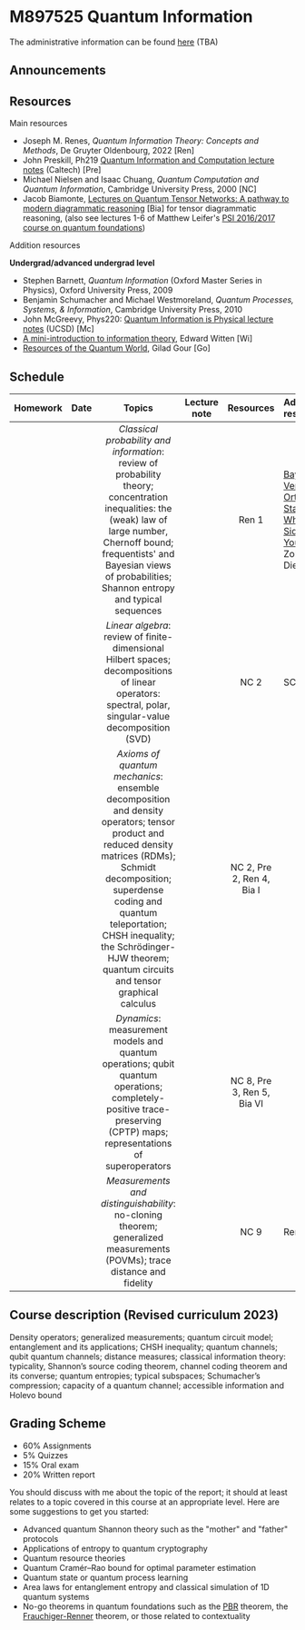 # M897525 Quantum Information

The administrative information can be found [here]() (TBA)

## Announcements

## Resources

Main resources

- Joseph M. Renes, *Quantum Information Theory: Concepts and Methods*, De Gruyter Oldenbourg, 2022  [Ren]
- John Preskill, Ph219 [Quantum Information and Computation lecture notes](http://theory.caltech.edu/~preskill/ph229/) (Caltech) [Pre]
- Michael Nielsen and Isaac Chuang, *Quantum Computation and Quantum Information*, Cambridge University Press, 2000 [NC]
- Jacob Biamonte,  [Lectures on Quantum Tensor Networks: A pathway to modern diagrammatic reasoning](https://arxiv.org/abs/1912.10049) [Bia] for tensor diagrammatic reasoning, (also see lectures 1-6 of Matthew Leifer's [PSI 2016/2017 course on quantum foundations](https://pirsa.org/C16043))

Addition resources

**Undergrad/advanced undergrad level**
- Stephen Barnett, *Quantum Information* (Oxford Master Series in Physics), Oxford University Press, 2009
- Benjamin Schumacher and Michael Westmoreland, *Quantum Processes, Systems, & Information*, Cambridge University Press, 2010
- John McGreevy, Phys220: [Quantum Information is Physical lecture notes](https://mcgreevy.physics.ucsd.edu/f19/index.html) (UCSD) [Mc]
- [A mini-introduction to information theory](https://arxiv.org/abs/1805.11965), Edward Witten [Wi]
- [Resources of the Quantum World](https://www.arxiv.org/abs/2402.05474), Gilad Gour [Go] 

## Schedule

|Homework|Date| Topics |Lecture note|Resources|Additional resources
|:------:|:--:|:------:|:----------:|:--------:|:------------------|
|||*Classical probability and information*: review of probability theory; concentration inequalities: the (weak) law of large number, Chernoff bound; frequentists' and Bayesian views of probabilities; Shannon entropy and typical sequences||Ren 1|[Bayesian Versus Orthodox Statistics: Which Side Are You On?](http://www.lifesci.sussex.ac.uk/home/Zoltan_Dienes/Dienes%202011%20Bayes.pdf), Zoltan Dienes
|||*Linear algebra*: review of finite-dimensional Hilbert spaces; decompositions of linear operators: spectral, polar, singular-value decomposition (SVD)||NC 2|SC 3
|||*Axioms of quantum mechanics*: ensemble decomposition and density operators; tensor product and reduced density matrices (RDMs); Schmidt decomposition; superdense coding and quantum teleportation; CHSH inequality; the Schrödinger-HJW theorem; quantum circuits and tensor graphical calculus||NC 2, Pre 2, Ren 4, Bia I
|||*Dynamics*: measurement models and quantum operations; qubit quantum operations; completely-positive trace-preserving (CPTP) maps; representations of superoperators||NC 8, Pre 3, Ren 5, Bia VI 
|||*Measurements and distinguishability*: no-cloning theorem; generalized measurements (POVMs); trace distance and fidelity||NC 9|Ren 9,10

## Course description (Revised curriculum 2023)

Density operators; generalized measurements; quantum circuit model; entanglement and its applications; CHSH inequality; quantum channels; qubit quantum channels; distance measures; classical information theory: typicality, Shannon’s source coding theorem, channel coding theorem and its converse; quantum entropies; typical subspaces; Schumacher’s compression; capacity of a quantum channel; accessible information and Holevo bound

## Grading Scheme

- 60% Assignments
- 5% Quizzes
- 15% Oral exam
- 20% Written report

You should discuss with me about the topic of the report; it should at least relates to a topic covered in this course at an appropriate level. Here are some suggestions to get you started:

- Advanced quantum Shannon theory such as the "mother" and "father" protocols
- Applications of entropy to quantum cryptography
- Quantum resource theories
- Quantum Cramér–Rao bound for optimal parameter estimation
- Quantum state or quantum process learning 
- Area laws for entanglement entropy and classical simulation of 1D quantum systems
- No-go theorems in quantum foundations such as the [PBR](https://en.wikipedia.org/wiki/Pusey%E2%80%93Barrett%E2%80%93Rudolph_theorem) theorem, the [Frauchiger-Renner](https://en.wikipedia.org/wiki/Wigner%27s_friend#An_extension_of_the_Wigner's_friend_experiment) theorem, or those related to contextuality   
